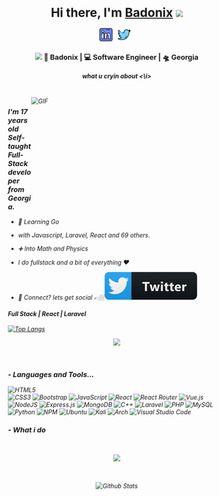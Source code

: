 <div align="center">
   <h1>Hi there, I'm <a href="https://github.com/Badonix">Badonix</a> <img src="https://media.giphy.com/media/hvRJCLFzcasrR4ia7z/giphy.gif" width="24px"> </h1>

</div>

<p align='center'>
<a href="https://linkedin.com/in/nickdanelia"><img height="30" src="https://raw.githubusercontent.com/8bithemant/8bithemant/master/linkedin.png?raw=true"></a>&nbsp;&nbsp;
<a href="https://twitter.com/badonix2300"><img height="30" src="https://raw.githubusercontent.com/8bithemant/8bithemant/master/twitter.png?raw=true"></a>&nbsp;&nbsp;
 </p>

<div align="center">
<h3><img src="https://media0.giphy.com/media/4H3Ii5eLChYul9p7NL/giphy.gif?cid=ecf05e470hioj2be2vudkr0hk1di6vnp8behm8eyrzj2synn&rid=giphy.gif&ct=g" width="30"> 🙎 Badonix | 💻 Software Engineer | 🛸 Georgia </h3>
</div>

 <h5 align="center">
   <i>what u cryin about <\i>
  </h5>
 
 
<br />
<img align="right" height="270px" width="450px" alt="GIF" src="https://i.gifer.com/origin/d6/d66620ccdb4aee4182879a2c07d393ef_w200.gif" />
<p align="center">
  <h3> I'm 17 years old Self-taught Full-Stack developer from Georgia.</h3>
</p>

- 🥀 Learning Go

- <i>with Javascript, Laravel, React and 69 others.</i>

- ➕ Into Math and Physics

- I do fullstack and a bit of everything :heart:

- 💬 Connect? lets get social 👉🏼[<img src="https://raw.githubusercontent.com/8bithemant/8bithemant/master/svg/social/twitter.svg" >](https://twitter.com/badonix2300)

 <p align="center">
  <h4> Full Stack | React | Laravel </h4>
   </p>

<!--  -->
 [![Top Langs](https://github-readme-stats.vercel.app/api/top-langs/?username=badonix&layout=compact)](https://github.com/anuraghazra/github-readme-stats)
<p align="center" >
<a href="https://github.com/anuraghazra/github-readme-stats"> 
    <img  src="https://github-readme-stats.vercel.app/api?username=badonix&&show_icons=true&theme=radical"/>
  </a>
  

</p>

<br />

### - Languages and Tools...


  <!-- For more icons please follow  https://github.com/MikeCodesDotNET/ColoredBadges -->
   ![HTML5](https://img.shields.io/badge/html5-%23E34F26.svg?style=for-the-badge&logo=html5&logoColor=white)
   <br>
   ![CSS3](https://img.shields.io/badge/css3-%231572B6.svg?style=for-the-badge&logo=css3&logoColor=white)
   ![Bootstrap](https://img.shields.io/badge/bootstrap-%23563D7C.svg?style=for-the-badge&logo=bootstrap&logoColor=white)
   ![JavaScript](https://img.shields.io/badge/javascript-%23323330.svg?style=for-the-badge&logo=javascript&logoColor=%23F7DF1E)
   ![React](https://img.shields.io/badge/react-%2320232a.svg?style=for-the-badge&logo=react&logoColor=%2361DAFB)
   ![React Router](https://img.shields.io/badge/React_Router-CA4245?style=for-the-badge&logo=react-router&logoColor=white)
   ![Vue.js](https://img.shields.io/badge/vuejs-%2335495e.svg?style=for-the-badge&logo=vuedotjs&logoColor=%234FC08D)
   ![NodeJS](https://img.shields.io/badge/node.js-6DA55F?style=for-the-badge&logo=node.js&logoColor=white)
   ![Express.js](https://img.shields.io/badge/express.js-%23404d59.svg?style=for-the-badge&logo=express&logoColor=%2361DAFB)
   ![MongoDB](https://img.shields.io/badge/MongoDB-%234ea94b.svg?style=for-the-badge&logo=mongodb&logoColor=white)
   ![C++](https://img.shields.io/badge/c++-%2300599C.svg?style=for-the-badge&logo=c%2B%2B&logoColor=white)
   ![Laravel](https://img.shields.io/badge/laravel-%23FF2D20.svg?style=for-the-badge&logo=laravel&logoColor=white)
   ![PHP](https://img.shields.io/badge/php-%23777BB4.svg?style=for-the-badge&logo=php&logoColor=white)
   ![MySQL](https://img.shields.io/badge/mysql-%2300f.svg?style=for-the-badge&logo=mysql&logoColor=white)
   ![Python](https://img.shields.io/badge/python-3670A0?style=for-the-badge&logo=python&logoColor=ffdd54)
   ![NPM](https://img.shields.io/badge/NPM-%23000000.svg?style=for-the-badge&logo=npm&logoColor=white)
   ![Ubuntu](https://img.shields.io/badge/Ubuntu-E95420?style=for-the-badge&logo=ubuntu&logoColor=white)
   ![Kali](https://img.shields.io/badge/Kali-268BEE?style=for-the-badge&logo=kalilinux&logoColor=white)
   ![Arch](https://img.shields.io/badge/Arch%20Linux-1793D1?logo=arch-linux&logoColor=fff&style=for-the-badge)
   ![Visual Studio Code](https://img.shields.io/badge/Visual%20Studio%20Code-0078d7.svg?style=for-the-badge&logo=visual-studio-code&logoColor=white)


### - What i do

<br />

<p align="center">
   <img src="https://media2.giphy.com/media/HscDLzkO8EOTmgkhQP/giphy.gif?cid=ecf05e470hioj2be2vudkr0hk1di6vnp8behm8eyrzj2synn&rid=giphy.gif&ct=g" />
   </p>
   
   
<br />

<p align="center">
        <img src="https://raw.githubusercontent.com/mayhemantt/mayhemantt/Update/svg/Bottom.svg" alt="Github Stats" />
</p>
